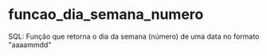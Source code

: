 # funcao_dia_semana_numero
SQL: Função que retorna o dia da semana (número) de uma data no formato "aaaammdd"
